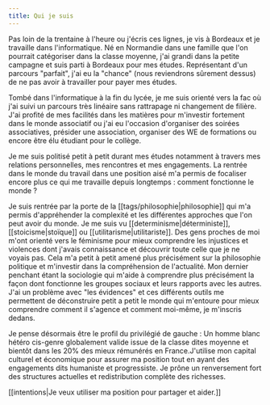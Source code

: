 ```yaml
---
title: Qui je suis
---
```


Pas loin de la trentaine à l'heure ou j'écris ces lignes, je vis à Bordeaux et je travaille dans l'informatique. Né en Normandie dans une famille que l'on pourrait catégoriser dans la classe moyenne, j'ai grandi dans la petite campagne et suis parti à Bordeaux pour mes études. Représentant d'un parcours "parfait", j'ai eu la "chance" (nous reviendrons sûrement dessus) de ne pas avoir à travailler pour payer mes études.

Tombé dans l'informatique à la fin du lycée, je me suis orienté vers la fac où j'ai suivi un parcours très linéaire sans rattrapage ni changement de filière.
J'ai profité de mes facilités dans les matières pour m'investir fortement dans le monde associatif ou j'ai eu l'occasion d'organiser des soirées associatives, présider une association, organiser des WE de formations ou encore être élu étudiant pour le collège.

Je me suis politisé petit à petit durant mes études notamment à travers mes relations personnelles, mes rencontres et mes engagements. La rentrée dans le monde du travail dans une position aisé m'a permis de focaliser encore plus ce qui me travaille depuis longtemps : comment fonctionne le monde ?

Je suis rentrée par la porte de la [[tags/philosophie|philosophie]] qui m'a permis d'appréhender la complexité et les différentes approches que l'on peut avoir du monde. Je me suis vu [[determinisme|déterministe]], [[stoicisme|stoïque]] ou [[utilitarisme|utilitariste]]. Des gens proches de moi m'ont orienté vers le féminisme pour mieux comprendre les injustices et violences dont j'avais connaissance et découvrir toute celle que je ne voyais pas. Cela m'a petit à petit amené plus précisément sur la philosophie politique et m'investir dans la compréhension de l'actualité. Mon dernier penchant étant la sociologie qui m'aide à comprendre plus précisément la façon dont fonctionne les groupes sociaux et leurs rapports avec les autres. J'ai un problème avec "les évidences" et ces différents outils me permettent de déconstruire petit a petit le monde qui m'entoure pour mieux comprendre comment il s'agence et comment moi-même, je m'inscris dedans.

Je pense désormais être le profil du privilégié de gauche : Un homme blanc hétéro cis-genre globalement valide issue de la classe dites moyenne et bientôt dans les 20% des mieux rémunérés en France.J'utilise mon capital culturel et économique pour assurer ma position tout en ayant des engagements dits humaniste et progressiste. Je prône un renversement fort des structures actuelles et redistribution complète des richesses.

[[intentions|Je veux utiliser ma position pour partager et aider.]]
